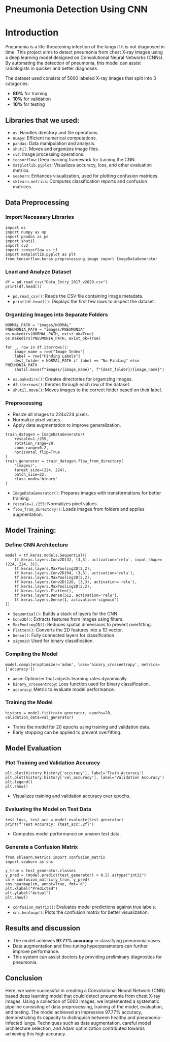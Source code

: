 # Pneumonia Detection Using CNN

# Introduction
Pneumonia is a life-threatening infection of the lungs if it is not diagnosed in time. This project aims to detect pneumonia from chest X-ray images using a deep learning model designed on Convolutional Neural Networks (CNNs). By automating the detection of pneumonia, this model can assist radiologists in quicker and better diagnoses. 

The dataset used consists of 5000 labeled X-ray images that split into 3 catagories:
- **80%** for training
- **10%** for validation
- **10%** for testing

## Libraries that we used:

- `os`: Handles directory and file operations.
- `numpy`: Efficient numerical computations.
- `pandas`: Data manipulation and analysis.
- `shutil`: Moves and organizes image files.
- `cv2`: Image processing operations.
- `tensorflow`: Deep learning framework for training the CNN.
- `matplotlib.pyplot`: Visualizes accuracy, loss, and other evaluation metrics.
- `seaborn`: Enhances visualization, used for plotting confusion matrices.
- `sklearn.metrics`: Computes classification reports and confusion matrices.

## Data Preprocessing

### Import Necessary Libraries
```
import os
import numpy as np
import pandas as pd
import shutil
import cv2
import tensorflow as tf
import matplotlib.pyplot as plt
from tensorflow.keras.preprocessing.image import ImageDataGenerator
```

### Load and Analyze Dataset
```
df = pd.read_csv("Data_Entry_2017_v2020.csv")
print(df.head())
```
- `pd.read_csv()`: Reads the CSV file containing image metadata.
- `print(df.head())`: Displays the first few rows to inspect the dataset.

### Organizing Images into Separate Folders
```
NORMAL_PATH = "images/NORMAL"
PNEUMONIA_PATH = "images/PNEUMONIA"
os.makedirs(NORMAL_PATH, exist_ok=True)
os.makedirs(PNEUMONIA_PATH, exist_ok=True)

for _, row in df.iterrows():
    image_name = row["Image Index"]
    label = row["Finding Labels"]
    dest_folder = NORMAL_PATH if label == "No Finding" else PNEUMONIA_PATH
    shutil.move(f"images/{image_name}", f"{dest_folder}/{image_name}")
```
- `os.makedirs()`: Creates directories for organizing images.
- `df.iterrows()`: Iterates through each row of the dataset.
- `shutil.move()`: Moves images to the correct folder based on their label.

### Preprocessing
- Resize all images to 224x224 pixels.
- Normalize pixel values.
- Apply data augmentation to improve generalization.
```
train_datagen = ImageDataGenerator(
    rescale=1./255,
    rotation_range=20,
    zoom_range=0.2,
    horizontal_flip=True
)
train_generator = train_datagen.flow_from_directory(
    'images/',
    target_size=(224, 224),
    batch_size=32,
    class_mode='binary'
)
```
- `ImageDataGenerator()`: Prepares images with transformations for better training.
- `rescale=1./255`: Normalizes pixel values.
- `flow_from_directory()`: Loads images from folders and applies augmentation.

## Model Training:

### Define CNN Architecture
```
model = tf.keras.models.Sequential([
    tf.keras.layers.Conv2D(32, (3,3), activation='relu', input_shape=(224, 224, 3)),
    tf.keras.layers.MaxPooling2D(2,2),
    tf.keras.layers.Conv2D(64, (3,3), activation='relu'),
    tf.keras.layers.MaxPooling2D(2,2),
    tf.keras.layers.Conv2D(128, (3,3), activation='relu'),
    tf.keras.layers.MaxPooling2D(2,2),
    tf.keras.layers.Flatten(),
    tf.keras.layers.Dense(512, activation='relu'),
    tf.keras.layers.Dense(1, activation='sigmoid')
])
```
- `Sequential()`: Builds a stack of layers for the CNN.
- `Conv2D()`: Extracts features from images using filters.
- `MaxPooling2D()`: Reduces spatial dimensions to prevent overfitting.
- `Flatten()`: Converts the 2D features into a 1D vector.
- `Dense()`: Fully connected layers for classification.
- `sigmoid`: Used for binary classification.

### Compiling the Model
```
model.compile(optimizer='adam', loss='binary_crossentropy', metrics=['accuracy'])
```
- `adam`: Optimizer that adjusts learning rates dynamically.
- `binary_crossentropy`: Loss function used for binary classification.
- `accuracy`: Metric to evaluate model performance.

### Training the Model
```
history = model.fit(train_generator, epochs=20, validation_data=val_generator)
```
- Trains the model for 20 epochs using training and validation data.
- Early stopping can be applied to prevent overfitting.

## Model Evaluation

### Plot Training and Validation Accuracy
```
plt.plot(history.history['accuracy'], label='Train Accuracy')
plt.plot(history.history['val_accuracy'], label='Validation Accuracy')
plt.legend()
plt.show()
```
- Visualizes training and validation accuracy over epochs.

### Evaluating the Model on Test Data
```
test_loss, test_acc = model.evaluate(test_generator)
print(f'Test Accuracy: {test_acc:.2f}')
```
- Computes model performance on unseen test data.

### Generate a Confusion Matrix
```
from sklearn.metrics import confusion_matrix
import seaborn as sns

y_true = test_generator.classes
y_pred = (model.predict(test_generator) > 0.5).astype("int32")
cm = confusion_matrix(y_true, y_pred)
sns.heatmap(cm, annot=True, fmt='d')
plt.xlabel("Predicted")
plt.ylabel("Actual")
plt.show()
```
- `confusion_matrix()`: Evaluates model predictions against true labels.
- `sns.heatmap()`: Plots the confusion matrix for better visualization.

## Results and discussion
- The model achieves **97.77% accuracy** in classifying pneumonia cases.
- Data augmentation and fine-tuning hyperparameters can further improve performance.
- This system can assist doctors by providing preliminary diagnostics for pneumonia.

## Conclusion
Here, we were successful in creating a Convolutional Neural Network (CNN) based deep learning model that could detect pneumonia from chest X-ray images. Using a collection of 5000 images, we implemented a systematic pipeline consisting of data preprocessing, training of the model, evaluation, and testing. The model achieved an impressive 97.77% accuracy, demonstrating its capacity to distinguish between healthy and pneumonia-infected lungs. Techniques such as data augmentation, careful model architecture selection, and Adam optimization contributed towards achieving this high accuracy.
